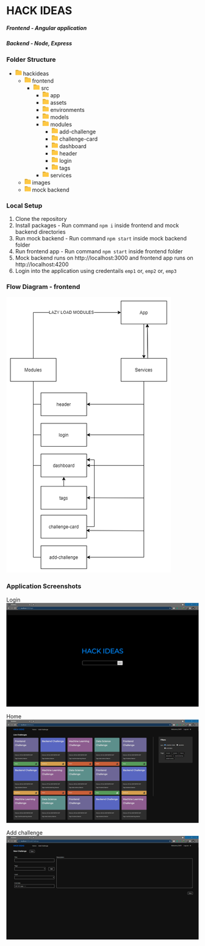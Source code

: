 # HACK IDEAS
##### Frontend - Angular application
##### Backend - Node, Express

### Folder Structure
- ![folder](/images/folder.png) hackideas
  - ![folder](/images/folder.png) frontend
     - ![folder](/images/folder.png) src
        - ![folder](/images/folder.png) app
        - ![folder](/images/folder.png) assets
        - ![folder](/images/folder.png) environments
        - ![folder](/images/folder.png) models
        - ![folder](/images/folder.png) modules
            - ![folder](/images/folder.png) add-challenge
            - ![folder](/images/folder.png) challenge-card
            - ![folder](/images/folder.png) dashboard
            - ![folder](/images/folder.png) header
            - ![folder](/images/folder.png) login
            - ![folder](/images/folder.png) tags
        - ![folder](/images/folder.png) services
  - ![folder](/images/folder.png) images
  - ![folder](/images/folder.png) mock backend

### Local Setup
1. Clone the repository
2. Install packages - Run command `npm i` inside frontend and mock backend directories
3. Run mock backend - Run command `npm start` inside mock backend folder
4. Run frontend app - Run command `npm start` inside frontend folder
5. Mock backend runs on http://localhost:3000 and frontend app runs on http://localhost:4200
6. Login into the application using credentails `emp1` or, `emp2` or, `emp3`

### Flow Diagram - frontend
![flow diagram](/images/flow.png)

### Application Screenshots
Login
![login](/images/login.png)

Home
![home](/images/home.png)

Add challenge
![add challenge](/images/add.png)

